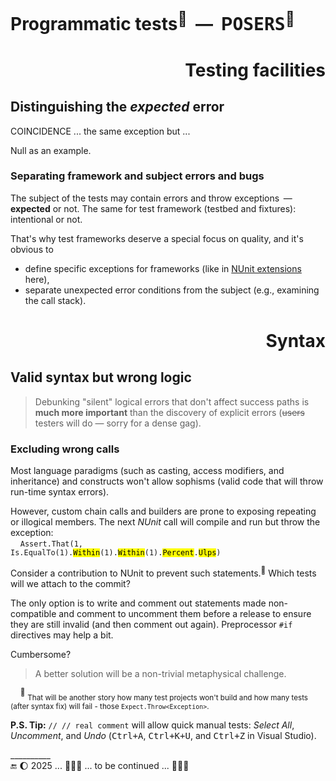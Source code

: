 # Programmatic tests<sup>🧪</sup> &nbsp;&mdash;&nbsp; P<samp>OSERS</samp><sup>🤔</sup></h1>

<h1 align="right">Testing facilities</h1>

## Distinguishing the _expected_ error



COINCIDENCE ... the same exception but ...

Null as an example.

### Separating framework and subject errors and bugs

The subject of the tests may contain errors and throw exceptions &thinsp;&mdash;&thinsp; **expected** or not. The same for test framework (testbed and fixtures): intentional or not.

That's why test frameworks deserve a special focus on quality, and it's obvious to 

+ define specific exceptions for frameworks (like in [NUnit extensions](../../../src/TuttiFrutti/AbcExtNUnit/Exceptions) here),
+ separate unexpected error conditions from the subject (e.g., examining the call stack).


<h1 align="right">Syntax</h1>

## Valid syntax but wrong logic

> Debunking "silent" logical errors that don't affect success paths is **much more important** than the discovery of explicit errors (<s>users</s> testers will do &mdash; sorry for a dense gag).

### <a id="non-comp-calls">Excluding wrong calls

Most language paradigms (such as casting, access modifiers, and inheritance) and constructs won't allow sophisms (valid code that will throw run-time syntax errors). 

However, custom chain calls and builders are prone to exposing repeating or illogical members. The next _NUnit_ call will compile and run but throw the exception:\
&nbsp; &nbsp; <code>Assert.That(1, Is.EqualTo(1).<mark>Within</mark>(1).<mark>Within</mark>(1).<mark>Percent</mark>.<mark>Ulps</mark>)</code>

Consider a contribution to NUnit to prevent such statements.<sup>🙋</sup> Which tests will we attach to the commit?

The only option is to write and comment out statements made non-compatible and comment to uncomment them before a release to ensure they are still invalid (and then comment out again). Preprocessor `#if` directives may help a bit.

Cumbersome?

> A better solution will be a non-trivial metaphysical challenge.

&nbsp; &nbsp; <sup>🙋</sup> <sub>That will be another story how many test projects won't build and how many tests (after syntax fix) will fail - those `Expect.Throw<Exception>`.</sub>

**P.S. Tip:** `// // real comment` will allow quick manual tests: _Select&nbsp;All_, _Uncomment_, and _Undo_ (<kbd>Ctrl+A</kbd>, <kbd>Ctrl+K+U</kbd>, and <kbd>Ctrl+Z</kbd> in Visual Studio).

\__________\
🔚 🌔 2025 ... 🚧🚧🚧 ... to be continued ... 🚧🚧🚧
